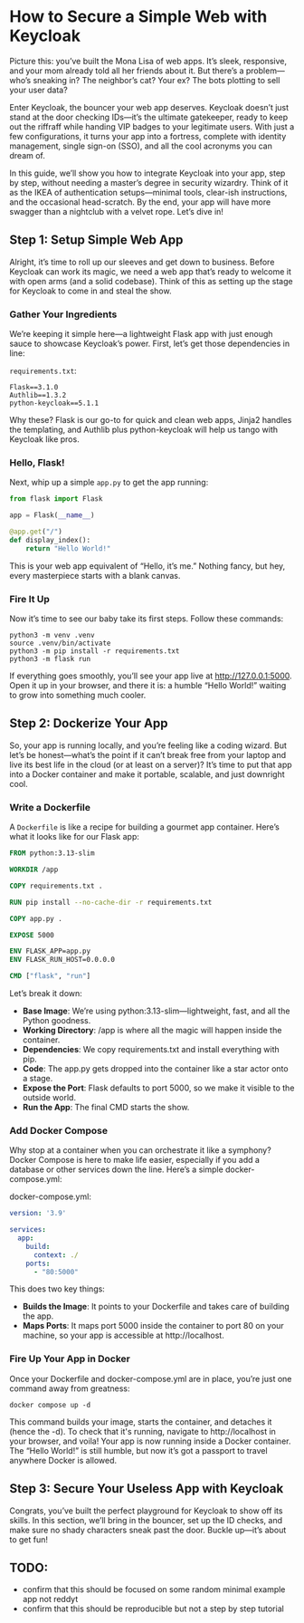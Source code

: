 # How to Secure a Simple Web with Keycloak

Picture this: you’ve built the Mona Lisa of web apps. It’s sleek, responsive, and your mom already told all her friends about it. 
But there’s a problem—who’s sneaking in? The neighbor’s cat? Your ex? The bots plotting to sell your user data?

Enter Keycloak, the bouncer your web app deserves. 
Keycloak doesn’t just stand at the door checking IDs—it’s the ultimate gatekeeper, ready to keep out the riffraff while handing VIP badges to your legitimate users. 
With just a few configurations, it turns your app into a fortress, complete with identity management, single sign-on (SSO), and all the cool acronyms you can dream of.

In this guide, we’ll show you how to integrate Keycloak into your app, step by step, without needing a master’s degree in security wizardry. 
Think of it as the IKEA of authentication setups—minimal tools, clear-ish instructions, and the occasional head-scratch. 
By the end, your app will have more swagger than a nightclub with a velvet rope. Let’s dive in!

## Step 1: Setup Simple Web App
Alright, it’s time to roll up our sleeves and get down to business. Before Keycloak can work its magic, we need a web app that’s ready to welcome it with open arms (and a solid codebase). Think of this as setting up the stage for Keycloak to come in and steal the show.  

### Gather Your Ingredients  

We’re keeping it simple here—a lightweight Flask app with just enough sauce to showcase Keycloak’s power. First, let’s get those dependencies in line:  

`requirements.txt`:  
```text
Flask==3.1.0
Authlib==1.3.2
python-keycloak==5.1.1
```
Why these? Flask is our go-to for quick and clean web apps, Jinja2 handles the templating, and Authlib plus python-keycloak will help us tango with Keycloak like pros.
### Hello, Flask!

Next, whip up a simple `app.py` to get the app running:
```python
from flask import Flask

app = Flask(__name__)

@app.get("/")
def display_index():
    return "Hello World!"
```
This is your web app equivalent of “Hello, it’s me.” Nothing fancy, but hey, every masterpiece starts with a blank canvas.

### Fire It Up
Now it’s time to see our baby take its first steps. Follow these commands:
```shell
python3 -m venv .venv
source .venv/bin/activate
python3 -m pip install -r requirements.txt
python3 -m flask run
```
If everything goes smoothly, you’ll see your app live at http://127.0.0.1:5000. 
Open it up in your browser, and there it is: a humble “Hello World!” waiting to grow into something much cooler.

## Step 2: Dockerize Your App

So, your app is running locally, and you’re feeling like a coding wizard. 
But let’s be honest—what’s the point if it can’t break free from your laptop and live its best life in the cloud (or at least on a server)? 
It’s time to put that app into a Docker container and make it portable, scalable, and just downright cool.

### Write a Dockerfile  

A `Dockerfile` is like a recipe for building a gourmet app container. Here’s what it looks like for our Flask app:

```dockerfile
FROM python:3.13-slim

WORKDIR /app

COPY requirements.txt .

RUN pip install --no-cache-dir -r requirements.txt

COPY app.py .

EXPOSE 5000

ENV FLASK_APP=app.py
ENV FLASK_RUN_HOST=0.0.0.0

CMD ["flask", "run"]
```

Let’s break it down:
 - **Base Image**: We’re using python:3.13-slim—lightweight, fast, and all the Python goodness.
 - **Working Directory**: /app is where all the magic will happen inside the container.
 - **Dependencies**: We copy requirements.txt and install everything with pip.
 - **Code**: The app.py gets dropped into the container like a star actor onto a stage.
 - **Expose the Port**: Flask defaults to port 5000, so we make it visible to the outside world.
 - **Run the App**: The final CMD starts the show.

### Add Docker Compose

Why stop at a container when you can orchestrate it like a symphony? 
Docker Compose is here to make life easier, especially if you add a database or other services down the line. 
Here’s a simple docker-compose.yml:

docker-compose.yml:
```yaml
version: '3.9'

services:
  app:
    build:
      context: ./
    ports:
      - "80:5000"
```

This does two key things:
 - **Builds the Image**: It points to your Dockerfile and takes care of building the app.
 - **Maps Ports**: It maps port 5000 inside the container to port 80 on your machine, so your app is accessible at http://localhost.

### Fire Up Your App in Docker

Once your Dockerfile and docker-compose.yml are in place, you’re just one command away from greatness:

```shell
docker compose up -d
```

This command builds your image, starts the container, and detaches it (hence the -d). 
To check that it's running, navigate to http://localhost in your browser, and voila! 
Your app is now running inside a Docker container. 
The “Hello World!” is still humble, but now it’s got a passport to travel anywhere Docker is allowed.

## Step 3: Secure Your Useless App with Keycloak

Congrats, you’ve built the perfect playground for Keycloak to show off its skills. 
In this section, we’ll bring in the bouncer, set up the ID checks, and make sure no shady characters sneak past the door. 
Buckle up—it’s about to get fun!






## TODO:
- confirm that this should be focused on some random minimal example app not reddyt
- confirm that this should be reproducible but not a step by step tutorial
